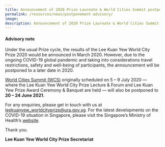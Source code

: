 ```yaml
---
title: Announcement of 2020 Prize Laureate & World Cities Summit postponed
permalink: /resources/news/postponement-advisory/
image: 
description: Announcement of 2020 Prize Laureate & World Cities Summit postponed
---
```


#### **Advisory note**

Under the usual Prize cycle, the results of the Lee Kuan Yew World City Prize 2020 would be announced in March 2020. However, due to the ongoing COVID-19 global pandemic and taking into considerations travel restrictions, safety and well-being of participants, the announcement will be postponed to a later date in 2020. 

[World Cities Summit (WCS)](https://www.worldcitiessummit.com.sg/) originally scheduled on 5 – 9 July 2020 — where the Lee Kuan Yew World City Prize Lecture & Forum and Lee Kuan Yew Prize Award Ceremony & Banquet are held — will also be postponed to **20 – 24 June 2021**. 

For any enquiries, please get in touch with us at [leekuanyew_worldcityprize@ura.gov.sg](mailto:leekuanyew_worldcityprize@ura.gov.sg). For the latest developments on the COVID-19 situation in Singapore, please visit the Singapore’s Ministry of Health’s [website](https://www.moh.gov.sg/).

Thank you.

**Lee Kuan Yew World City Prize Secretariat**
